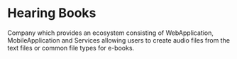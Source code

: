 # Hearing Books
Company which provides an ecosystem consisting of WebApplication, MobileApplication and Services allowing users to create audio files from the text files or common file types for e-books.
